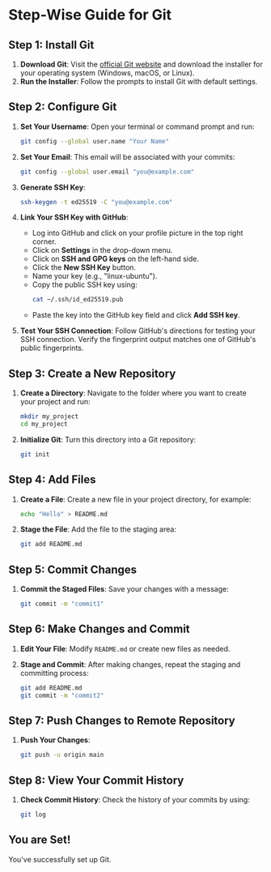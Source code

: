 # Step-Wise Guide for Git

## Step 1: Install Git

1. **Download Git**: Visit the [official Git website](https://git-scm.com/) and download the installer for your operating system (Windows, macOS, or Linux).
2. **Run the Installer**: Follow the prompts to install Git with default settings.

## Step 2: Configure Git

1. **Set Your Username**: Open your terminal or command prompt and run:
   ```bash
   git config --global user.name "Your Name"
   ```

2. **Set Your Email**: This email will be associated with your commits:
   ```bash
   git config --global user.email "you@example.com"
   ```

3. **Generate SSH Key**:
   ```bash
   ssh-keygen -t ed25519 -C "you@example.com"
   ```

4. **Link Your SSH Key with GitHub**:
   - Log into GitHub and click on your profile picture in the top right corner.
   - Click on **Settings** in the drop-down menu.
   - Click on **SSH and GPG keys** on the left-hand side.
   - Click the **New SSH Key** button.
   - Name your key (e.g., "linux-ubuntu").
   - Copy the public SSH key using:
     ```bash
     cat ~/.ssh/id_ed25519.pub
     ```
   - Paste the key into the GitHub key field and click **Add SSH key**.

5. **Test Your SSH Connection**: Follow GitHub's directions for testing your SSH connection. Verify the fingerprint output matches one of GitHub's public fingerprints.

## Step 3: Create a New Repository

1. **Create a Directory**: Navigate to the folder where you want to create your project and run:
   ```bash
   mkdir my_project
   cd my_project
   ```

2. **Initialize Git**: Turn this directory into a Git repository:
   ```bash
   git init
   ```

## Step 4: Add Files

1. **Create a File**: Create a new file in your project directory, for example:
   ```bash
   echo "Hello" > README.md
   ```

2. **Stage the File**: Add the file to the staging area:
   ```bash
   git add README.md
   ```

## Step 5: Commit Changes

1. **Commit the Staged Files**: Save your changes with a message:
   ```bash
   git commit -m "commit1"
   ```

## Step 6: Make Changes and Commit

1. **Edit Your File**: Modify `README.md` or create new files as needed.

2. **Stage and Commit**: After making changes, repeat the staging and committing process:
   ```bash
   git add README.md
   git commit -m "commit2"
   ```

## Step 7: Push Changes to Remote Repository

1. **Push Your Changes**:
   ```bash
   git push -u origin main
   ```

## Step 8: View Your Commit History

1. **Check Commit History**: Check the history of your commits by using:
   ```bash
   git log
   ```

## You are Set!

You've successfully set up Git.
